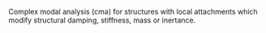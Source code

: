 Complex modal analysis (cma) for structures with local attachments which modify structural damping, stiffness, mass or inertance.
